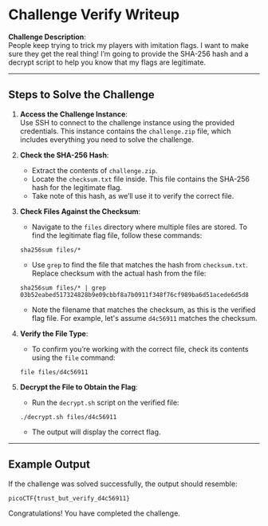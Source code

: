 # Challenge Verify Writeup

**Challenge Description**:  
People keep trying to trick my players with imitation flags. I want to make sure they get the real thing! I’m going to provide the SHA-256 hash and a decrypt script to help you know that my flags are legitimate.

---

## Steps to Solve the Challenge

1. **Access the Challenge Instance**:  
   Use SSH to connect to the challenge instance using the provided credentials. This instance contains the `challenge.zip` file, which includes everything you need to solve the challenge.

2. **Check the SHA-256 Hash**:
   - Extract the contents of `challenge.zip`.
   - Locate the `checksum.txt` file inside. This file contains the SHA-256 hash for the legitimate flag.
   - Take note of this hash, as we’ll use it to verify the correct file.

3. **Check Files Against the Checksum**:
   - Navigate to the `files` directory where multiple files are stored. To find the legitimate flag file, follow these commands:
   
   ```
   sha256sum files/*
   ```
   
   - Use `grep` to find the file that matches the hash from `checksum.txt`. Replace checksum with the actual hash from the file:
   
   ```
   sha256sum files/* | grep 03b52eabed517324828b9e09cbbf8a7b0911f348f76cf989ba6d51acede6d5d8
   ```
   
   - Note the filename that matches the checksum, as this is the verified flag file. For example, let's assume `d4c56911` matches the checksum.

4. **Verify the File Type**:
   - To confirm you’re working with the correct file, check its contents using the `file` command:
   
   ```
   file files/d4c56911
   ```

5. **Decrypt the File to Obtain the Flag**:
   - Run the `decrypt.sh` script on the verified file:
   
   ```
   ./decrypt.sh files/d4c56911
   ```

   - The output will display the correct flag.

---

## Example Output

If the challenge was solved successfully, the output should resemble:
```
picoCTF{trust_but_verify_d4c56911}
```

Congratulations! You have completed the challenge.
